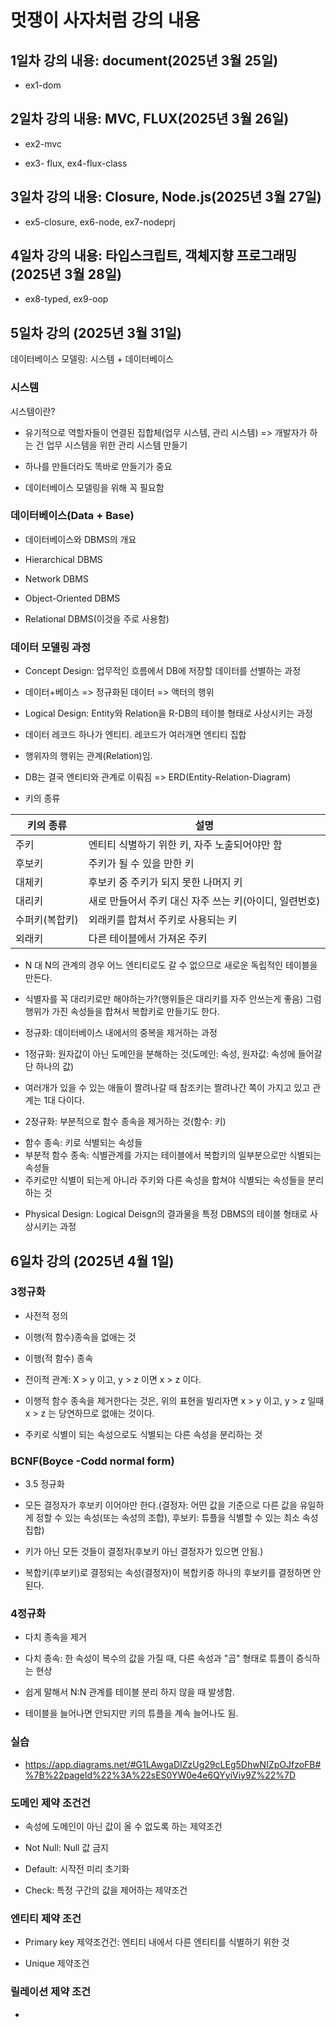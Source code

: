 # 멋쟁이 사자처럼 강의 내용

## 1일차 강의 내용: document(2025년 3월 25일)

- ex1-dom

## 2일차 강의 내용: MVC, FLUX(2025년 3월 26일)

- ex2-mvc

- ex3- flux, ex4-flux-class

## 3일차 강의 내용: Closure, Node.js(2025년 3월 27일)

- ex5-closure, ex6-node, ex7-nodeprj

## 4일차 강의 내용: 타입스크립트, 객체지향 프로그래밍(2025년 3월 28일)

- ex8-typed, ex9-oop

## 5일차 강의 (2025년 3월 31일)

데이터베이스 모델링: 시스템 + 데이터베이스

### 시스템 

시스템이란?

- 유기적으로 역할자들이 연결된 집합체(업무 시스템, 관리 시스템) => 개발자가 하는 건 업무 시스템을 위한 관리 시스템 만들기

- 하나를 만들더라도 똑바로 만들기가 중요

- 데이터베이스 모델링을 위해 꼭 필요함

### 데이터베이스(Data + Base)

- 데이터베이스와 DBMS의 개요

- Hierarchical DBMS
- Network DBMS
- Object-Oriented DBMS
- Relational DBMS(이것을 주로 사용함)

### 데이터 모델링 과정

* Concept Design: 업무적인 흐름에서 DB에 저장할 데이터를 선별하는 과정

- 데이터+베이스 => 정규화된 데이터 => 액터의 행위

* Logical Design: Entity와 Relation을 R-DB의 테이블 형태로 사상시키는 과정

- 데이터 레코드 하나가 엔티티. 레코드가 여러개면 엔티티 집합

- 행위자의 행위는 관계(Relation)임.

- DB는 결국 엔티티와 관계로 이뤄짐 => ERD(Entity-Relation-Diagram)

- 키의 종류

| 키의 종류 | 설명 |
| ---- | ---- |
| 주키 | 엔티티 식별하기 위한 키, 자주 노출되어야만 함 |
| 후보키 | 주키가 될 수 있을 만한 키 |
| 대체키 | 후보키 중 주키가 되지 못한 나머지 키 |
| 대리키 | 새로 만들어서 주키 대신 자주 쓰는 키(아이디, 일련번호) |
| 수퍼키(복합키) | 외래키를 합쳐서 주키로 사용되는 키 |
| 외래키 | 다른 테이블에서 가져온 주키|

- N 대 N의 관계의 경우 어느 엔티티로도 갈 수 없으므로 새로운 독립적인 테이블을 만든다.

- 식별자를 꼭 대리키로만 해야하는가?(행위들은 대리키를 자주 안쓰는게 좋음) 그럼 행위가 가진 속성들을 합쳐서 복합키로 만들기도 한다.

* 정규화: 데이터베이스 내에서의 중복을 제거하는 과정

* 1정규화: 원자값이 아닌 도메인을 분해하는 것(도메인: 속성, 원자값: 속성에 들어갈 단 하나의 값)

- 여러개가 있을 수 있는 애들이 짤려나갈 때 참조키는 짤려나간 쪽이 가지고 있고 관계는 1대 다이다.

* 2정규화: 부분적으로 함수 종속을 제거하는 것(함수: 키)
- 함수 종속: 키로 식별되는 속성들
- 부분적 함수 종속: 식별관계를 가지는 테이블에서 복합키의 일부분으로만 식별되는 속성들
- 주키로만 식별이 되는게 아니라 주키와 다른 속성을 합쳐야 식별되는 속성들을 분리하는 것

* Physical Design: Logical Deisgn의 결과물을 특정 DBMS의 테이블 형태로 사상시키는 과정

## 6일차 강의 (2025년 4월 1일)

### 3정규화

* 사전적 정의

- 이행(적 함수)종속을 없애는 것

* 이행(적 함수) 종속

- 전이적 관계: X > y 이고, y > z 이면 x > z 이다.

- 이행적 함수 종속을 제거한다는 것은, 위의 표현을 빌리자면 x > y 이고, y > z 일때 x > z 는 당연하므로 없애는 것이다.

- 주키로 식별이 되는 속성으로도 식별되는 다른 속성을 분리하는 것

### BCNF(Boyce -Codd normal form)

- 3.5 정규화

- 모든 결정자가 후보키 이어야만 한다.(결정자: 어떤 값을 기준으로 다른 값을 유일하게 정할 수 있는 속성(또는 속성의 조합), 후보키: 튜플을 식별할 수 있는 최소 속성 집합)

- 키가 아닌 모든 것들이 결정자(후보키 아닌 결정자가 있으면 안됨.)

- 복합키(후보키)로 결정되는 속성(결정자)이 복합키중 하나의 후보키를 결정하면 안된다.

### 4정규화

- 다치 종속을 제거

* 다치 종속: 한 속성이 복수의 값을 가질 때, 다른 속성과 "곱" 형태로 튜플이 증식하는 현상

- 쉽게 말해서 N:N 관계를 테이블 분리 하지 않을 때 발생함.

- 테이블을 늘어나면 안되지만 키의 튜플을 계속 늘어나도 됨.

### 실습

* https://app.diagrams.net/#G1LAwgaDIZzUg29cLEg5DhwNIZpOJfzoFB#%7B%22pageId%22%3A%22sES0YW0e4e6QYyiViy9Z%22%7D

### 도메인 제약 조건건

* 속성에 도메인이 아닌 값이 올 수 없도록 하는 제약조건

* Not Null: Null 값 금지

* Default: 시작전 미리 초기화

* Check: 특정 구간의 값을 제어하는 제약조건

### 엔티티 제약 조건

* Primary key 제약조건건: 엔티티 내에서 다른 엔티티를 식별하기 위한 것

* Unique 제약조건

### 릴레이션 제약 조건

* 
